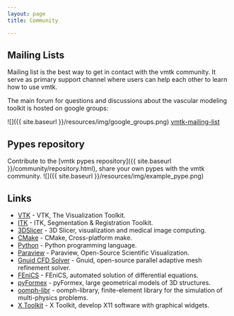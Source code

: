 ```yaml
---
layout: page
title: Community

---
```


## Mailing Lists

Mailing list is the best way to get in contact with the vmtk community. 
It serve as primary support channel where users can help each other to learn how to use vmtk.

The main forum for questions and discussions about the vascular modeling toolkit is hosted on google groups:

![]({{ site.baseurl }}/resources/img/google_groups.png)
[vmtk-mailing-list](https://groups.google.com/forum/#!forum/vmtk-users)
 
 
## Pypes repository

Contribute to the [vmtk pypes repository]({{ site.baseurl }}/community/repository.html), share your own pypes with the vmtk community. 
![]({{ site.baseurl }}/resources/img/example_pype.png)


## Links

* [VTK](http://www.vtk.org) - VTK, The Visualization Toolkit.
* [ITK](http://www.itk.org) - ITK, Segmentation & Registration Toolkit.
* [3DSlicer](http://www.slicer.org) - 3D Slicer, visualization and medical image computing.
* [CMake](http://www.cmake.org) - CMake, Cross-platform make.
* [Python](http://www.python.org) - Python programming language.
* [Paraview](http://www.paraview.org) - Paraview, Open-Source Scientific Visualization.
* [Gnuid CFD Solver](http://github.com/lorbot/Gnuid) - Gnuid, open-source parallel adaptive mesh refinement solver.
* [FEniCS](http://www.fenicsproject.org) - FEniCS, automated solution of differential equations.
* [pyFormex](http://savannah.nongnu.org/projects/pyformex/) - pyFormex, large geometrical models of 3D structures.
* [oomph-libr](http://oomph-lib.maths.man.ac.uk/doc/html/index.html) - oomph-library, finite-element library for the simulation of multi-physics problems.
* [X Toolkit](http://goxtk.com) -  X Toolkit, develop X11 software with graphical widgets.